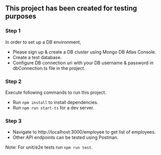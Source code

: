 ## This project has been created for testing purposes 

### Step 1
In order to set up a DB environment, 
- Please sign up & create a DB cluster using Mongo DB Atlas Console. 
- Create a test database.
- Configure DB connection uri with your DB username & password in dbConnection.ts file in the project. 

### Step 2
Execute following commands to run this project.
- Run `npm install` to install dependencies.
- Run `npm run start-ts` for a dev server. 

### Step 3
- Navigate to http://localhost:3000/employee to get list of employees.
- Other API endpoints can be tested using Postman.

Note: For unit/e2e tests run `npm run test`. 

